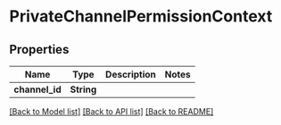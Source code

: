 # PrivateChannelPermissionContext

## Properties

Name | Type | Description | Notes
------------ | ------------- | ------------- | -------------
**channel_id** | **String** |  | 

[[Back to Model list]](../README.md#documentation-for-models) [[Back to API list]](../README.md#documentation-for-api-endpoints) [[Back to README]](../README.md)


